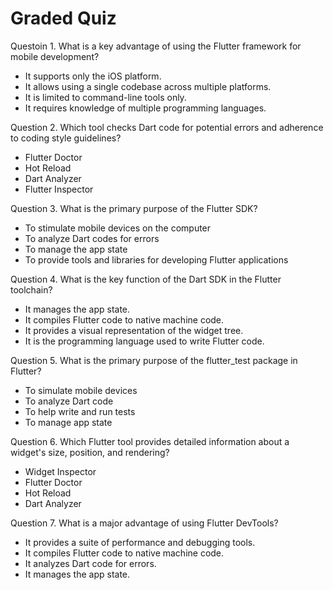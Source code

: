 # Graded Quiz

Questoin 1. What is a key advantage of using the Flutter framework for mobile development?
- It supports only the iOS platform.
- It allows using a single codebase across multiple platforms.
- It is limited to command-line tools only.
- It requires knowledge of multiple programming languages.

Question 2. Which tool checks Dart code for potential errors and adherence to coding style guidelines?
- Flutter Doctor
- Hot Reload
- Dart Analyzer
- Flutter Inspector

Question 3. What is the primary purpose of the Flutter SDK?
- To stimulate mobile devices on the computer
- To analyze Dart codes for errors
- To manage the app state
- To provide tools and libraries for developing Flutter applications

Question 4. What is the key function of the Dart SDK in the Flutter toolchain?
- It manages the app state.
- It compiles Flutter code to native machine code.
- It provides a visual representation of the widget tree.
- It is the programming language used to write Flutter code.

Question 5. What is the primary purpose of the flutter_test package in Flutter?
- To simulate mobile devices
- To analyze Dart code
- To help write and run tests
- To manage app state

Question 6. Which Flutter tool provides detailed information about a widget's size, position, and rendering?
- Widget Inspector
- Flutter Doctor
- Hot Reload
- Dart Analyzer

Question 7. What is a major advantage of using Flutter DevTools?
- It provides a suite of performance and debugging tools.
- It compiles Flutter code to native machine code.
- It analyzes Dart code for errors.
- It manages the app state.


